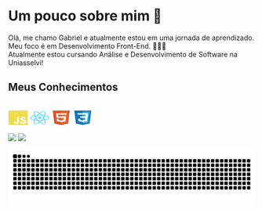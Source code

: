 # Um pouco sobre mim 👋
Olá, me chamo Gabriel e atualmente estou em uma jornada de aprendizado.<br>
Meu foco é em Desenvolvimento Front-End. 🧑🏻‍💻<br>
Atualmente estou cursando Análise e Desenvolvimento de Software na Uniasselvi!<br>

## Meus Conhecimentos
<div style="display: inline_block"><br>
  <img align="center" alt="Rafa-Js" height="30" width="40" src="https://raw.githubusercontent.com/devicons/devicon/master/icons/javascript/javascript-plain.svg">
  <img align="center" alt="Rafa-React" height="30" width="40" src="https://raw.githubusercontent.com/devicons/devicon/master/icons/react/react-original.svg">
  <img align="center" alt="Rafa-HTML" height="30" width="40" src="https://raw.githubusercontent.com/devicons/devicon/master/icons/html5/html5-original.svg">
  <img align="center" alt="Rafa-CSS" height="30" width="40" src="https://raw.githubusercontent.com/devicons/devicon/master/icons/css3/css3-original.svg">
</div>

  <br>
  
<div>
  <a href = "mailto:gabrieldesouza153@gmail.com"><img src="https://img.shields.io/badge/Gmail-D14836?style=for-the-badge&logo=gmail&logoColor=white" target="_blank"></a>
  <a href="https://www.linkedin.com/in/gabriel-f-4a60411b9/" target="_blank"><img src="https://img.shields.io/badge/-LinkedIn-%230077B5?style=for-the-badge&logo=linkedin&logoColor=white" target="_blank"></a> 
  
![Snake Animation](https://github.com/gabrielfonseca3/gabrielfonseca3/blob/output/github-contribution-grid-snake.svg)
</div>
